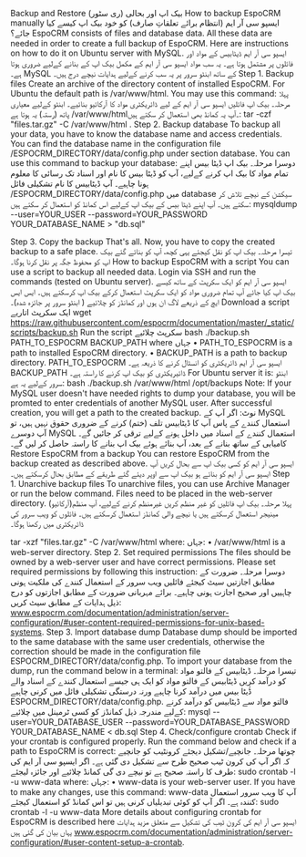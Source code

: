 Backup and Restore
بیک اپ اور بحالی (ری سٹور)
How to backup EspoCRM manually
ایسپو سی آر ایم (انتظام برائے تعلقاتِ صارف) کو خود بیک اپ کیسے کیا جائے؟
EspoCRM consists of files and database data. All these data are needed in order to create a full backup of EspoCRM. Here are instructions on how to do it on Ubuntu server with MySQL.
ایسپو سی آر ایم ڈیٹابیس کے مواد اور فائلوں پر مشتمل ہوتا ہے۔ یہ سب مواد ایسپو سی آر ایم کے مکمل بیک اپ کے بنانے کےلیے ضروری ہوتا ہے۔ MySQL کے ساتھ ابنٹو سرور پر یہ سب کرنے کےلیے ہدایات نیچے درج ہیں۔ 
Step 1. Backup files
Create an archive of the directory content of installed EspoCRM. For Ubuntu the default path is /var/www/html. You may use this command:
پہلا مرحلہ۔ بیک اپ فائلیں
ایسپو سی آر ایم کے لیے ڈائریکٹری مواد کا آرکائیو بنائیے۔ ابنٹو کےلیے معیاری پاتھ (رستہ) یہ ہوتا ہے /var/www/html۔آپ یہ کمانڈ بھی استعمال کر سکتے ہیں:
tar -czf "files.tar.gz" -C /var/www/html .
Step 2. Backup database
To backup all your data, you have to know the database name and access credentials. You can find the database name in the configuration file /ESPOCRM_DIRECTORY/data/config.php under section database. You can use this command to backup your database:
دوسرا مرحلہ۔ بیک اپ ڈیٹا بیس
 اپنے تمام مواد کا بیک اپ کرنے کےلیے، آپ کو ڈیٹا بیس کا نام اور اسناد تک رسائی کا معلوم ہونا چاہیے۔ آپ ڈیٹابیس کا نام تشکیلی فائل  /ESPOCRM_DIRECTORY/data/config.php میں database سیکشن کے نیچے تلاش کر سکتے ہیں۔ آپ اپنے ڈیٹا بیس کے بیک اپ کےلیے اس کمانڈ کو استعمال کر سکتے ہیں:
mysqldump --user=YOUR_USER --password=YOUR_PASSWORD YOUR_DATABASE_NAME > "db.sql"

Step 3. Copy the backup
That's all. Now, you have to copy the created backup to a safe place.
تیسرا مرحلہ۔ بیک اپ کو نقل کیجئے
یہی کچھ، آپ کو بنائے گئے بیک اپ کو محفوظ جگہ پر نقل کرنا ہوگا۔
How to backup EspoCRM with a script
You can use a script to backup all needed data. Login via SSH and run the commands (tested on Ubuntu server).
ایسپو سی آر ایم کو ایک سکرپٹ کے ساتھ کیسے بیک اپ کیا جائے
آپ تمام ضروری مواد کو ایک سکرپٹ استعمال کرکے بیک اپ کرسکتے ہیں۔ ایس ایس ایچ کے ذریعے لاگ ان ہوں اور کمانڈز کو چلائیے ( ابنٹو سرور پر جائزہ شدہ)۔
Download a script
ایک سکرپٹ اتاریے
wget https://raw.githubusercontent.com/espocrm/documentation/master/_static/scripts/backup.sh
Run the script
سکرپٹ چلائیے
bash ./backup.sh PATH_TO_ESPOCRM BACKUP_PATH
where
جہاں
•	PATH_TO_ESPOCRM is a path to installed EspoCRM directory.
•	BACKUP_PATH is a path to backup directory.
PATH_TO_ESPOCRM ایسپو سی آر ایم ڈائریکٹری کو انسٹال کرنے کا ذریعہ ہے۔
BACKUP_PATH ڈائیریکٹری کو بیک اپ کرنے کا راستہ ہے۔
For Ubuntu server it is:
ابنٹو سرور کےلیے یہ ہے:
bash ./backup.sh /var/www/html /opt/backups
Note: If your MySQL user doesn't have needed rights to dump your database, you will be promted to enter credentials of another MySQL user.
After successful creation, you will get a path to the created backup.
نوٹ: اگر آپ کے MySQL استعمال کنندے کے پاس آپ کا ڈیٹابیس تلف (ختم) کرنے کے ضروری حقوق نہیں ہیں، تو آپ دوسرے MySQL استعمال کنندے کے اسناد میں داخل ہونے کےلیے ترقی کر جائیں گے۔
کامیابی کے ساتھ بنانے کے بعد، آپ بنائے ہوئے بیک اپ بنانے  کا راستہ حاصل کر لیں گے۔
Restore EspoCRM from a backup
You can restore EspoCRM from the backup created as described above.
ایسپو سی آر ایم کو کسی بیک اپ سے بحال کریں
آپ ایسپو سی آر ایم کو بنائے ہو بیک اپ سے اوپر دیئے گئے طریقے کے مطابق بحال کرسکتے ہیں۔
Step 1. Unarchive backup files
To unarchive files, you can use Archive Manager or run the below command. Files need to be placed in the web-server directory.
پہلا مرحلہ۔ بیک اپ فائلیں کو غیر منظم کریں
غیرمنظم کرنے کےلیے، آپ منظم(آرکائیو) مینیجر استعمال کرسکتے ہیں یا نیچے والی کمانڈز استعمال کرسکتے ہیں۔ فائلوں کو ویب سرور کی ڈائریکٹری میں رکھنا ہوگا۔

tar -xzf "files.tar.gz" -C /var/www/html
where:
جہاں:
•	/var/www/html is a web-server directory.
Step 2. Set required permissions
The files should be owned by a web-server user and have correct permissions. Please set required permissions by following this instruction: 
دوسرا مرحلہ۔ ضرورت کے مطابق اجازتیں سیٹ کیجئے
فائلیں ویب سرور کے استعمال کنندے کی ملکیت ہونی چاہییں اور صحیح اجازت ہونی چاہیے۔ برائے مہربانی ضرورت کے مطابق اجازتوں کو درج ذیل ہدایات کے مطابق سیٹ کریں:
www.espocrm.com/documentation/administration/server-configuration/#user-content-required-permissions-for-unix-based-systems.
Step 3. Import database dump
Database dump should be imported to the same database with the same user credentials, otherwise the correction should be made in the configuration file ESPOCRM_DIRECTORY/data/config.php. To import your database from the dump, run the command below in a terminal:
تیسرا مرحلہ۔ ڈیٹابیس کے فالتو مواد کو درآمد کریں
ڈیٹابیس کے فالتو مواد کو ایک ہی جیسے استعمال کنندے کے اسناد والے ڈٰیٹا بیس میں درآمد کرنا چاہیے ورنہ درستگی تشکیلی فائل میں کرنی چاہیے ESPOCRM_DIRECTORY/data/config.php. فالتو مواد سے ڈیٹابیس کو درآمد کرنے کےلیے مندرجہ ذیل کمانڈز کو کسی ٹرمینل میں چلائیے:
mysql --user=YOUR_DATABASE_USER --password=YOUR_DATABASE_PASSWORD YOUR_DATABASE_NAME < db.sql
Step 4. Check/configure crontab
Check if your crontab is configured properly. Run the command below and check if a path to EspoCRM is correct:
چوتھا مرحلہ۔ جانچیے/تشکیل دیجئے کرونٹیب کو
جانچیے کہ اگر آپ کی کرون ٹیب صحیح طرح سے تشکیل دی گئی ہے۔ اگر ایسپو سی آر ایم کی طرف کا راستہ صحیح ہے تو نیچے دی گی کمانڈ چلائیے اور جائزہ لیجئے:
sudo crontab -l -u www-data
where:
جہاں:
•	www-data is your web-server user.
If you have to make any changes, use this command:
www-data آپ کا ویب سرور استعمال کنندہ ہے۔
اگر آپ کو کوئی تبدیلیاں کرنی ہیں تو اس کمانڈ کو استعمال کیجئے:
sudo crontab -l -u www-data
More details about configuring crontab for EspoCRM is described here 
ایسپو سی آر ایم کی کرون ٹیب کی تشکیل سے متعلق مزید ہدایات یہاں بیان کی گئی ہیں
www.espocrm.com/documentation/administration/server-configuration/#user-content-setup-a-crontab.
